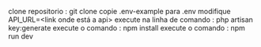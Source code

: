 clone repositorio : git clone <repositorio>
copie .env-example para .env
modifique API_URL=<link onde está a api>
execute na linha de comando : php artisan key:generate
execute o comando : npm install
execute o comando : npm run dev
